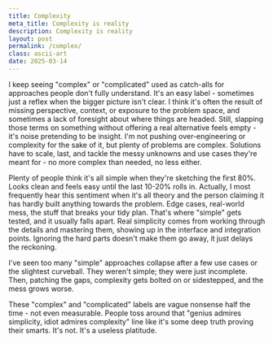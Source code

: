 ```yaml
---
title: Complexity
meta_title: Complexity is reality
description: Complexity is reality
layout: post
permalink: /complex/
class: ascii-art
date: 2025-03-14
---
```

I keep seeing "complex" or "complicated" used as catch-alls for approaches
people don't fully understand. It's an easy label - sometimes just a reflex
when the bigger picture isn't clear. I think it's often the result of missing
perspective, context, or exposure to the problem space, and sometimes a lack of
foresight about where things are headed. Still, slapping those terms on
something without offering a real alternative feels empty - it's noise
pretending to be insight. I'm not pushing over-engineering or complexity for
the sake of it, but plenty of problems are complex. Solutions have to scale,
last, and tackle the messy unknowns and use cases they're meant for - no more
complex than needed, no less either.

Plenty of people think it's all simple when they're sketching the first 80%.
Looks clean and feels easy until the last 10-20% rolls in. Actually, I most
frequently hear this sentiment when it's all theory and the person claiming
it has hardly built anything towards the problem.
Edge cases, real-world mess, the stuff that breaks your tidy plan. That's where
"simple" gets tested, and it usually falls apart. Real simplicity comes from
working through the details and mastering them, showing up in the interface and
integration points. Ignoring the hard parts doesn't make them go away, it just
delays the reckoning.

I've seen too many "simple" approaches collapse after a few use cases or the
slightest curveball. They weren't simple; they were just incomplete. Then,
patching the gaps, complexity gets bolted on or sidestepped, and the mess grows
worse.

These "complex" and "complicated" labels are vague nonsense half the time - not
even measurable. People toss around that "genius admires simplicity, idiot
admires complexity" line like it's some deep truth proving their smarts. It's
not. It's a useless platitude.
